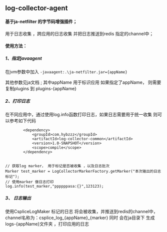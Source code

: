 ## log-collector-agent
#### 基于ja-netfilter 的字节码增强插件；
用于日志收集 ，跨应用的日志收集 并把日志推送到redis 指定的channel中；

#### 使用方法：
##### 1、指定javaagent 
在jvm参数中加入
``-javaagent:.\ja-netfilter.jar={appName}``

其他参数见ja文档  ;
其中appName 用于标识应用
如果指定了appName， 则需要复制plugins 到 plugins-{appName}
##### 2、打印日志
在不同应用中，通过使用log.info函数打印日志，如果日志需要用于统一收集
则可以参考如下代码
```
        <dependency>
            <groupId>com.hybzzz</groupId>
            <artifactId>log-collector-common</artifactId>
            <version>1.0-SNAPSHOT</version>
            <scope>compile</scope>
        </dependency>


```
```
// 获取log marker， 用于标记是否被收集 ，以及日志批次 
Marker test_marker = LogCollectorMarkerFactory.getMarker("本次输出的日志标记");
// 使用marker 做日志打印
log.info(test_marker,"ppppppasa:{}",123123);
```
##### 3、 日志输出
使用CspliceLogMaker 标记的日志 将会被收集，并推送到redis的channel中，channel名称为：csplice_log_{appName}_{marker}
同时 会在ja目录下 生成logs-{appName}文件夹 ，打印应用的日志
